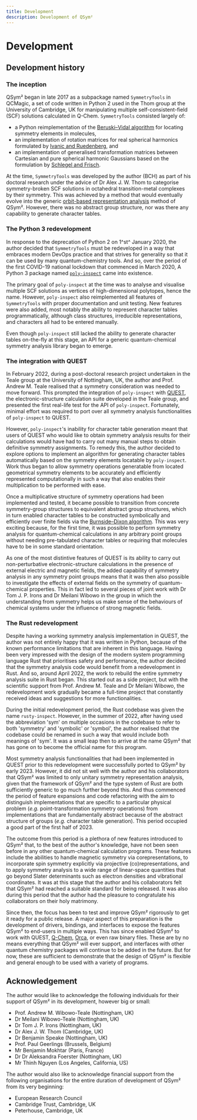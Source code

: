 ```yaml
---
title: Development
description: Development of QSym²
---
```


# Development

## Development history

### The inception

QSym² began in late 2017 as a subpackage named `SymmetryTools` in QCMagic, a set of code written in Python 2 used in the Thom group at the University of Cambridge, UK for manipulating multiple self-consistent-field (SCF) solutions calculated in Q-Chem.
`SymmetryTools` consisted largely of:

- a Python reimplementation of the [Beruski&ndash;Vidal algorithm](http://doi.wiley.com/10.1002/jcc.23493) for locating symmetry elements in molecules,
- an implementation of rotation matrices for real spherical harmonics formulated by [Ivanic and Ruedenberg](https://pubs.acs.org/doi/10.1021/jp953350u), and
- an implementation of generalised transformation matrices between Cartesian and pure spherical harmonic Gaussians based on the formulation by [Schlegel and Frisch](http://doi.wiley.com/10.1002/qua.560540202).

At the time, `SymmetryTools` was developed by the author (BCH) as part of his doctoral research under the advice of Dr Alex J. W. Thom to categorise symmetry-broken SCF solutions in octahedral transition-metal complexes by their symmetry.
This was achieved by a method that would eventually evolve into the generic [orbit-based representation analysis](../methodologies/orbit-based-representation-analysis.md) method of QSym².
However, there was no abstract group structure, nor was there any capability to generate character tables.

### The Python 3 redevelopment

In response to the deprecation of Python 2 on 1^st^ January 2020, the author decided that `SymmetryTools` must be redeveloped in a way that embraces modern DevOps practice and that strives for generality so that it can be used by many quantum-chemistry tools.
And so, over the period of the first COVID-19 national lockdown that commenced in March 2020, A Python 3 package named [`poly-inspect`](https://gitlab.com/bangconghuynh/poly-inspect) came into existence.

The primary goal of `poly-inspect` at the time was to analyse and visualise multiple SCF solutions as vertices of high-dimensional polytopes, hence the name.
However, `poly-inspect` also reimplemented all features of `SymmetryTools` with proper documentation and unit testing.
New features were also added, most notably the ability to represent character tables programmatically, although class structures, irreducible representations, and characters all had to be entered manually.

Even though `poly-inspect` still lacked the ability to generate character tables on-the-fly at this stage, an API for a generic quantum-chemical symmetry analysis library began to emerge.

### The integration with QUEST

In February 2022, during a post-doctoral research project undertaken in the Teale group at the University of Nottingham, UK, the author and Prof. Andrew M. Teale realised that a symmetry consideration was needed to move forward.
This prompted the integration of `poly-inspect` with [QUEST](https://quest.codes/), the electronic-structure calculation suite developed in the Teale group, and presented the first real-life test for the API of `poly-inspect`.
Fortunately, minimal effort was required to port over all symmetry analysis functionalities of `poly-inspect` to QUEST.

However, `poly-inspect`'s inability for character table generation meant that users of QUEST who would like to obtain symmetry analysis results for their calculations would have had to carry out many manual steps to obtain definitive symmetry assignments.
To remedy this, the author decided to explore options to implement an algorithm for generating character tables automatically based on the symmetry elements locatable by `poly-inspect`.
Work thus began to allow symmetry operations generatable from located geometrical symmetry elements to be accurately and efficiently represented computationally in such a way that also enables their multiplication to be performed with ease.

Once a multiplicative structure of symmetry operations had been implemented and tested, it became possible to transition from concrete symmetry-group structures to equivalent abstract group structures, which in turn enabled character tables to be constructed symbolically and efficiently over finite fields via the [Burnside&ndash;Dixon algorithm](https://doi.org/10.1007/BF02162877).
This was very exciting because, for the first time, it was possible to perform symmetry analysis for quantum-chemical calculations in any arbitrary point groups without needing pre-tabulated character tables or requiring that molecules have to be in some standard orientation.

As one of the most distintive features of QUEST is its ability to carry out non-perturbative electronic-structure calculations in the presence of external electric and magnetic fields, the added capability of symmetry analysis in any symmetry point groups means that it was then also possible to investigate the effects of external fields on the symmetry of quantum-chemical properties.
This in fact led to several pieces of joint work with Dr Tom J. P. Irons and Dr Meilani Wibowo in the group in which the understanding from symmetry helps us make sense of the behaviours of chemical systems under the influence of strong magnetic fields.

### The Rust redevelopment

Despite having a working symmetry analysis implementation in QUEST, the author was not entirely happy that it was written in Python, because of the known performance limitations that are inherent in this language.
Having been very impressed with the design of the modern system programming language Rust that prioritises safety and performance, the author decided that the symmetry analysis code would benefit from a redevelopment in Rust.
And so, around April 2022, the work to rebuild the entire symmetry analysis suite in Rust began.
This started out as a side project, but with the scientific support from Prof. Andrew M. Teale and Dr Meilani Wibowo, the redevelopment work gradually became a full-time project that constantly received ideas and suggestions for more functionalities.

During the initial redevelopment period, the Rust codebase was given the name `rusty-inspect`.
However, in the summer of 2022, after having used the abbreviation 'sym' on multiple occasions in the codebase to refer to both 'symmetry' and 'symbolic' or 'symbol', the author realised that the codebase could be renamed in such a way that would include both meanings of 'sym'.
It was a small leap then to arrive at the name QSym² that has gone on to become the official name for this program.

Most symmetry analysis functionalities that had been implemented in QUEST prior to this redevelopment were successfully ported to QSym² by early 2023.
However, it did not sit well with the author and his collaborators that QSym² was limited to only unitary symmetry representation analysis, given that the framework of QSym² and the type system of Rust are both sufficiently generic to go much further beyond this.
And thus commenced the period of feature expansions and code refactoring with the aim to distinguish implementations that are specific to a particular physical problem (*e.g.* point-transformation symmetry operations) from implementations that are fundamentally abstract because of the abstract structure of groups (*e.g.* character table generation).
This period occupied a good part of the first half of 2023.

The outcome from this period is a plethora of new features introduced to QSym² that, to the best of the author's knowledge, have not been seen before in any other quantum-chemical calculation programs.
These features include the abilities to handle magnetic symmetry via corepresentations, to incorporate spin symmetry explicitly via projective (co)representations, and to apply symmetry analysis to a wide range of linear-space quantities that go beyond Slater determinants such as electron densities and vibrational coordinates.
It was at this stage that the author and his collaborators felt that QSym² had reached a suitable standard for being released.
It was also during this period that the author had the pleasure to congratulate his collaborators on their holy matrimony.

Since then, the focus has been to test and improve QSym² rigorously to get it ready for a public release.
A major aspect of this preparation is the development of drivers, bindings, and interfaces to expose the features QSym² to end-users in multiple ways.
This has since enabled QSym² to work with QUEST, [Q-Chem](https://www.q-chem.com/), [Orca](https://orcaforum.kofo.mpg.de/), or even raw binary files.
These are by no means everything that QSym² will ever support, and interfaces with other quantum chemistry packages will continue to be added in the future.
But for now, these are sufficient to demonstrate that the design of QSym² is flexible and general enough to be used with a variety of programs.

## Acknowledgement

The author would like to acknowledge the following individuals for their support of QSym² in its development, however big or small:

- Prof. Andrew M. Wibowo-Teale (Nottingham, UK)
- Dr Meilani Wibowo-Teale (Nottingham, UK)
- Dr Tom J. P. Irons (Nottingham, UK)
- Dr Alex J. W. Thom (Cambridge, UK)
- Dr Benjamin Speake (Nottingham, UK)
- Prof. Paul Geerlings (Brussels, Belgium)
- Mr Benjamin Mokhtar (Paris, France)
- Dr Dr Aleksandra Foerster (Nottingham, UK)
- Mr Thinh Nguyen (Los Angeles, California, US)

The author would also like to acknowledge financial support from the following organisations for the entire duration of development of QSym² from its very beginning:

- European Research Council
- Cambridge Trust, Cambridge, UK
- Peterhouse, Cambridge, UK
